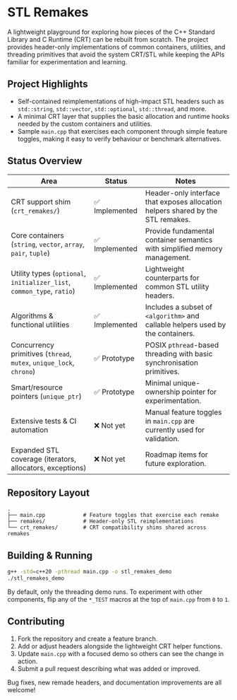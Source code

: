 # STL Remakes

A lightweight playground for exploring how pieces of the C++ Standard Library and C
Runtime (CRT) can be rebuilt from scratch. The project provides header-only
implementations of common containers, utilities, and threading primitives that
avoid the system CRT/STL while keeping the APIs familiar for experimentation and
learning.

## Project Highlights

- Self-contained reimplementations of high-impact STL headers such as
  `std::string`, `std::vector`, `std::optional`, `std::thread`, and more.
- A minimal CRT layer that supplies the basic allocation and runtime hooks needed
  by the custom containers and utilities.
- Sample `main.cpp` that exercises each component through simple feature toggles,
  making it easy to verify behaviour or benchmark alternatives.

## Status Overview

| Area | Status | Notes |
| --- | --- | --- |
| CRT support shim (`crt_remakes/`) | ✅ Implemented | Header-only interface that exposes allocation helpers shared by the STL remakes. |
| Core containers (`string`, `vector`, `array`, `pair`, `tuple`) | ✅ Implemented | Provide fundamental container semantics with simplified memory management. |
| Utility types (`optional`, `initializer_list`, `common_type`, `ratio`) | ✅ Implemented | Lightweight counterparts for common STL utility headers. |
| Algorithms & functional utilities | ✅ Implemented | Includes a subset of `<algorithm>` and callable helpers used by the containers. |
| Concurrency primitives (`thread`, `mutex`, `unique_lock`, `chrono`) | ✅ Prototype | POSIX `pthread`-based threading with basic synchronisation primitives. |
| Smart/resource pointers (`unique_ptr`) | ✅ Prototype | Minimal unique-ownership pointer for experimentation. |
| Extensive tests & CI automation | ❌ Not yet | Manual feature toggles in `main.cpp` are currently used for validation. |
| Expanded STL coverage (iterators, allocators, exceptions) | ❌ Not yet | Roadmap items for future exploration. |

## Repository Layout

```
.
├── main.cpp            # Feature toggles that exercise each remake
├── remakes/            # Header-only STL reimplementations
└── crt_remakes/        # CRT compatibility shims shared across remakes
```

## Building & Running

```bash
g++ -std=c++20 -pthread main.cpp -o stl_remakes_demo
./stl_remakes_demo
```

By default, only the threading demo runs. To experiment with other components,
flip any of the `*_TEST` macros at the top of `main.cpp` from `0` to `1`.

## Contributing

1. Fork the repository and create a feature branch.
2. Add or adjust headers alongside the lightweight CRT helper functions.
3. Update `main.cpp` with a focused demo so others can see the change in action.
4. Submit a pull request describing what was added or improved.

Bug fixes, new remade headers, and documentation improvements are all welcome!